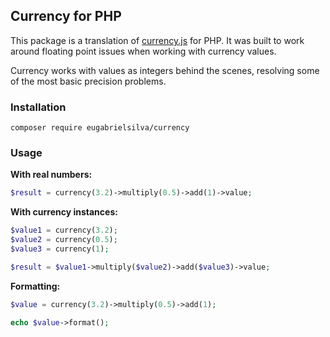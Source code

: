 ## Currency for PHP

This package is a translation of [currency.js](https://github.com/scurker/currency.js) for PHP. It was built to work around floating point issues when working with currency values.

Currency works with values as integers behind the scenes, resolving some of the most basic precision problems.

### Installation

```
composer require eugabrielsilva/currency
```

### Usage

**With real numbers:**

```php
$result = currency(3.2)->multiply(0.5)->add(1)->value;
```

**With currency instances:**

```php
$value1 = currency(3.2);
$value2 = currency(0.5);
$value3 = currency(1);

$result = $value1->multiply($value2)->add($value3)->value;
```

**Formatting:**

```php
$value = currency(3.2)->multiply(0.5)->add(1);

echo $value->format();
```
